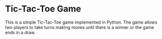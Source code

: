 # Tic-Tac-Toe Game

This is a simple Tic-Tac-Toe game implemented in Python. The game allows two players to take turns making moves until there is a winner or the game ends in a draw.

